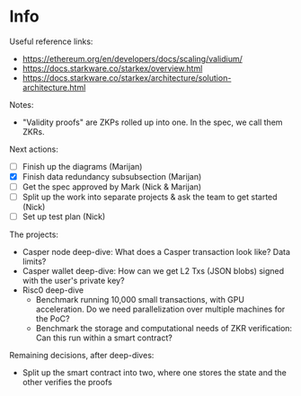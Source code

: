 # Info

Useful reference links:
- https://ethereum.org/en/developers/docs/scaling/validium/
- https://docs.starkware.co/starkex/overview.html
- https://docs.starkware.co/starkex/architecture/solution-architecture.html

Notes:
- "Validity proofs" are ZKPs rolled up into one. In the spec, we call them ZKRs.

Next actions:
- [ ] Finish up the diagrams (Marijan)
- [x] Finish data redundancy subsubsection (Marijan)
- [ ] Get the spec approved by Mark (Nick & Marijan)
- [ ] Split up the work into separate projects & ask the team to get started (Nick)
- [ ] Set up test plan (Nick)

The projects:
- Casper node deep-dive: What does a Casper transaction look like? Data limits?
- Casper wallet deep-dive: How can we get L2 Txs (JSON blobs) signed with the
  user's private key?
- Risc0 deep-dive
  * Benchmark running 10,000 small transactions, with GPU acceleration. Do we
    need parallelization over multiple machines for the PoC?
  * Benchmark the storage and computational needs of ZKR verification: Can this
    run within a smart contract?

Remaining decisions, after deep-dives:
- Split up the smart contract into two, where one stores the state and the other
  verifies the proofs

